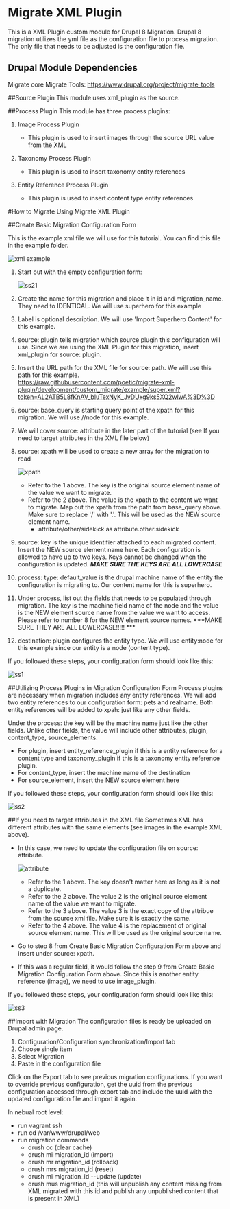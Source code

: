 # Migrate XML Plugin
This is a XML Plugin custom module for Drupal 8 Migration.  Drupal 8 migration utilizes the yml file as the configuration file to process migration.  The only file that needs to be adjusted is the configuration file.

## Drupal Module Dependencies
Migrate core
Migrate Tools: https://www.drupal.org/project/migrate_tools

##Source Plugin
This module uses xml_plugin as the source.

##Process Plugin
This module has three process plugins:

1. Image Process Plugin
   * This plugin is used to insert images through the source URL value from the XML

2. Taxonomy Process Plugin
   * This plugin is used to insert taxonomy entity references

3. Entity Reference Process Plugin
   * This plugin is used to insert content type entity references

#How to Migrate Using Migrate XML Plugin

##Create Basic Migration Configuration Form

This is the example xml file we will use for this tutorial.  You can find this file in the example folder.

![xml example](https://github.com/poetic/migrate-xml-plugin/blob/development/README%20Screenshots/xml%20screenshot.png)

1. Start out with the empty configuration form:

   ![ss21](https://github.com/poetic/migrate-xml-plugin/blob/development/README%20Screenshots/ss21.png)

2. Create the name for this migration and place it in id and migration_name.  They need to IDENTICAL. We will use superhero for this example
3. Label is optional description.  We will use 'Import Superhero Content' for this example.
4. source: plugin tells migration which source plugin this configuration will use.  Since we are using the XML Plugin for this  migration, insert xml_plugin for source: plugin.
5. Insert the URL path for the XML file for source: path.  We will use this path for this example.
   https://raw.githubusercontent.com/poetic/migrate-xml-plugin/development/custom_migrate/example/super.xml?token=AL2ATB5L8fKnAV_bluTexNyK_JvDUxg9ks5XQ2wlwA%3D%3D
6. source: base_query is starting query point of the xpath for this migration.  We will use //node for this example.
7. We will cover source: attribute in the later part of the tutorial (see If you need to target attributes in the XML file below)
8. source: xpath will be used to create a new array for the migration to read

   ![xpath](https://github.com/poetic/migrate-xml-plugin/blob/development/README%20Screenshots/xpath%20screenshot.png)

   * Refer to the 1 above.  The key is the original source element name of the value we want to migrate.
   * Refer to the 2 above.  The value is the xpath to the content we want to migrate.  Map out the xpath from the path from base_query above. Make sure to replace '/' with '.'.  This will be used as the NEW source element name.
     - attribute/other/sidekick as attribute.other.sidekick

9. source: key is the unique identifier attached to each migrated content.  Insert the NEW source element name here.  Each configuration is allowed to have up to two keys.  Keys cannot be changed when the configuration is updated. ***MAKE SURE THE KEYS ARE ALL LOWERCASE***
10. process: type: default_value is the drupal machine name of the entity the configuration is migrating to. Our content name for this is superhero.
11. Under process, list out the fields that needs to be populated through migration. The key is the machine field name of the node and the value is the NEW element source name from the value we want to access.  Please refer to number 8 for the NEW element source names. ***MAKE SURE THEY ARE ALL LOWERCASE!!!!! ***
12. destination: plugin configures the entity type.  We will use entity:node for this example since our entity is a node (content type).

If you followed these steps, your configuration form should look like this:

![ss1](https://github.com/poetic/migrate-xml-plugin/blob/development/README%20Screenshots/ss1.png)


##Utilizing Process Plugins in Migration Configuration Form
Process plugins are necessary when migration includes any entity references.  We will add two entity references to our configuration form: pets and realname. Both entity references will be added to xpah: just like any other fields.

Under the process: the key will be the machine name just like the other fields.  Unlike other fields, the value will include other attributes, plugin, content_type, source_elements.
  * For plugin, insert entity_reference_plugin if this is a entity reference for a content type and taxonomy_plugin if this is a taxonomy entity reference plugin.
  * For content_type, insert the machine name of the destination
  * For source_element, insert the NEW source element here

If you followed these steps, your configuration form should look like this:

![ss2](https://github.com/poetic/migrate-xml-plugin/blob/development/README%20Screenshots/ss2.png)

##If you need to target attributes in the XML file
Sometimes XML has different attributes with the same elements (see images in the example XML above).

* In this case, we need to update the configuration file on source: attribute.

  ![attribute](https://github.com/poetic/migrate-xml-plugin/blob/development/README%20Screenshots/attribute%20example.png)

  - Refer to the 1 above.  The key doesn't matter here as long as it is not a duplicate.
  - Refer to the 2 above.  The value 2 is the original source element name of the value we want to migrate.
  - Refer to the 3 above.  The value 3 is the exact copy of the attribue from the source xml file. Make sure it is exactly the same.
  - Refer to the 4 above.  The value 4 is the replacement of original source element name.  This will be used as the original source name.

* Go to step 8 from Create Basic Migration Configuration Form above and insert under source: xpath.
* If this was a regular field, it would follow the step 9 from Create Basic Migration Configuration Form above.  Since this is another entity reference (image), we need to use image_plugin.

If you followed these steps, your configuration form should look like this:

![ss3](https://github.com/poetic/migrate-xml-plugin/blob/development/README%20Screenshots/ss3.png)

##Import with Migration
The configuration files is ready be uploaded on Drupal admin page.

1. Configuration/Configuration synchronization/Import tab
2. Choose single item
3. Select Migration
4. Paste in the configuration file

Click on the Export tab to see previous migration configurations.  If you want to override previous configuration, get the uuid from the previous configuration accessed through export tab and include the uuid with the updated configuration file and import it again.

In nebual root level:

* run vagrant ssh
* run cd /var/www/drupal/web
* run migration commands
  - drush cc (clear cache)
  - drush mi migration_id (import)
  - drush mr migration_id (rollback)
  - drush mrs migration_id (reset)
  - drush mi migration_id --update (update)
  - drush mus migration_id (this will unpublish any content missing from XML migrated with this id and publish any unpublished content that is present in XML)
